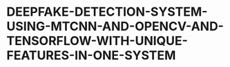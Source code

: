 # DEEPFAKE-DETECTION-SYSTEM-USING-MTCNN-AND-OPENCV-AND-TENSORFLOW-WITH-UNIQUE-FEATURES-IN-ONE-SYSTEM